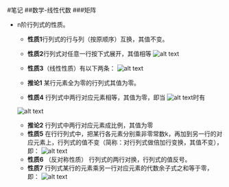 #笔记
##数学-线性代数
###矩阵
+ n阶行列式的性质。

    + **性质1**行列式的行与列（按原顺序）互换，其值不变。

    + **性质2**行列式对任意一行按下式展开，其值相等
    ![alt text](https://github.com/zhanghaocore/Note_ML/blob/Note_ML_local/mathImg/matrix_nature_2.png "n阶行列式的性质2")
    + **性质3**（线性性质）有以下两条：
    ![alt text](https://github.com/zhanghaocore/Note_ML/blob/Note_ML_local/mathImg/matrix_nature_3.png "n阶行列式的性质3")
    + **推论1** 某行元素全为零的行列式其值为零。
    + **性质4** 行列式中两行对应元素相等，其值为零，即当 
    ![alt text](https://github.com/zhanghaocore/Note_ML/blob/Note_ML_local/mathImg/matrix_nature_4_1.png "n阶行列式的性质3")时有
    
    ![alt text](https://github.com/zhanghaocore/Note_ML/blob/Note_ML_local/mathImg/matrix_nature_4.png "n阶行列式的性质4")
    + **推论2** 行列式中两行对应元素成比例，其值为零
    + **性质5** 在行行列式中，把某行各元素分别乘非零常数k，再加到另一行的对应元素上，行列式的值不变（简称：对行列式做倍加行变换，其值不变），即：
    ![alt text](https://github.com/zhanghaocore/Note_ML/blob/Note_ML_local/mathImg/matrix_nature_5.png "n阶行列式的性质5")
    + **性质6** （反对称性质） 行列式的两行对换，行列式的值反号。
    + **性质7** 行列式某行的元素乘另一行对应元素的代数余子式之和等于零，即：
    ![alt text](https://github.com/zhanghaocore/Note_ML/blob/Note_ML_local/mathImg/matrix_nature_7.png "n阶行列式的性质7")